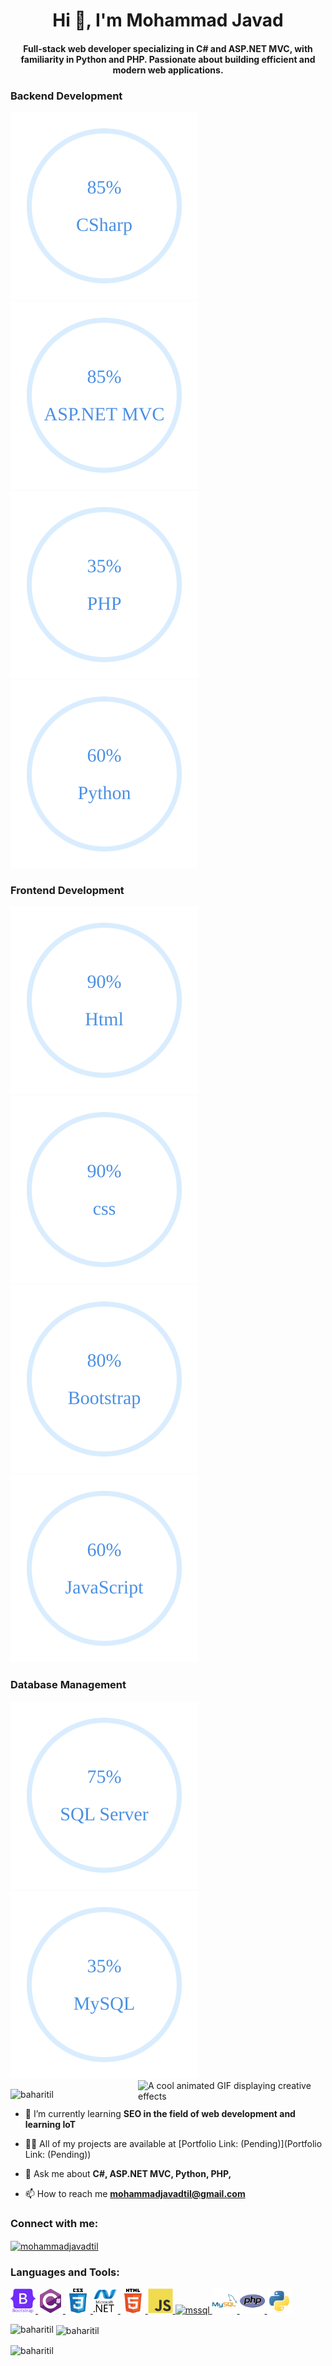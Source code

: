 <h1 align="center">Hi 👋, I'm Mohammad Javad</h1>
<h4 align="center">Full-stack web developer specializing in C# and ASP.NET MVC, with familiarity in Python and PHP. Passionate about building efficient and modern web applications.</h4>

### Backend Development

![CSharp](https://github.com/BahariTil/BahariTil/blob/main/CSharp.svg)
![ASP_NET_MVC](https://github.com/BahariTil/BahariTil/blob/main/ASP_NET_MVC.svg)
![php](https://github.com/BahariTil/BahariTil/blob/main/PHP.svg)
![python](https://github.com/BahariTil/BahariTil/blob/main/Python.svg)

### Frontend Development

![html](https://github.com/BahariTil/BahariTil/blob/main/Html.svg)
![css](https://github.com/BahariTil/BahariTil/blob/main/css.svg)
![bootstrap](https://github.com/BahariTil/BahariTil/blob/main/Bootstrap.svg)
![JavaScript](https://github.com/BahariTil/BahariTil/blob/main/JavaScript.svg)

### Database Management
![SQL Server](https://github.com/BahariTil/BahariTil/blob/main/SQL_Server.svg)
![MySQL](https://github.com/BahariTil/BahariTil/blob/main/MySQL.svg)
<img 
    src="https://i.pinimg.com/originals/81/17/8b/81178b47a8598f0c81c4799f2cdd4057.gif" alt="A cool animated GIF displaying creative effects"  width="300" align="right">
<p align="left"> <img src="https://komarev.com/ghpvc/?username=baharitil&label=Profile%20views&color=0e75b6&style=flat" alt="baharitil" /> </p>

- 🌱 I’m currently learning **SEO in the field of web development and learning IoT**

- 👨‍💻 All of my projects are available at [Portfolio Link: (Pending)](Portfolio Link: (Pending))

- 💬 Ask me about **C#, ASP.NET MVC, Python, PHP,**

- 📫 How to reach me **mohammadjavadtil@gmail.com**

<h3 align="left">Connect with me:</h3>
<p align="left">
<a href="https://instagram.com/mohammadjavadtil" target="blank"><img align="center" src="https://raw.githubusercontent.com/rahuldkjain/github-profile-readme-generator/master/src/images/icons/Social/instagram.svg" alt="mohammadjavadtil" height="30" width="40" /></a>
</p>



<h3 align="left">Languages and Tools:</h3>
<p align="left"> <a href="https://getbootstrap.com" target="_blank" rel="noreferrer"> <img src="https://raw.githubusercontent.com/devicons/devicon/master/icons/bootstrap/bootstrap-plain-wordmark.svg" alt="bootstrap" width="40" height="40"/> </a> <a href="https://www.w3schools.com/cs/" target="_blank" rel="noreferrer"> <img src="https://raw.githubusercontent.com/devicons/devicon/master/icons/csharp/csharp-original.svg" alt="csharp" width="40" height="40"/> </a> <a href="https://www.w3schools.com/css/" target="_blank" rel="noreferrer"> <img src="https://raw.githubusercontent.com/devicons/devicon/master/icons/css3/css3-original-wordmark.svg" alt="css3" width="40" height="40"/> </a> <a href="https://dotnet.microsoft.com/" target="_blank" rel="noreferrer"> <img src="https://raw.githubusercontent.com/devicons/devicon/master/icons/dot-net/dot-net-original-wordmark.svg" alt="dotnet" width="40" height="40"/> </a> <a href="https://www.w3.org/html/" target="_blank" rel="noreferrer"> <img src="https://raw.githubusercontent.com/devicons/devicon/master/icons/html5/html5-original-wordmark.svg" alt="html5" width="40" height="40"/> </a> <a href="https://developer.mozilla.org/en-US/docs/Web/JavaScript" target="_blank" rel="noreferrer"> <img src="https://raw.githubusercontent.com/devicons/devicon/master/icons/javascript/javascript-original.svg" alt="javascript" width="40" height="40"/> </a> <a href="https://www.microsoft.com/en-us/sql-server" target="_blank" rel="noreferrer"> <img src="https://www.svgrepo.com/show/303229/microsoft-sql-server-logo.svg" alt="mssql" width="40" height="40"/> </a> <a href="https://www.mysql.com/" target="_blank" rel="noreferrer"> <img src="https://raw.githubusercontent.com/devicons/devicon/master/icons/mysql/mysql-original-wordmark.svg" alt="mysql" width="40" height="40"/> </a> <a href="https://www.php.net" target="_blank" rel="noreferrer"> <img src="https://raw.githubusercontent.com/devicons/devicon/master/icons/php/php-original.svg" alt="php" width="40" height="40"/> </a> <a href="https://www.python.org" target="_blank" rel="noreferrer"> <img src="https://raw.githubusercontent.com/devicons/devicon/master/icons/python/python-original.svg" alt="python" width="40" height="40"/> </a> </p>

<p><img align="left" src="https://github-readme-stats.vercel.app/api/top-langs?username=baharitil&show_icons=true&locale=en&layout=compact" alt="baharitil" /></p>

<p>&nbsp;<img align="center" src="https://github-readme-stats.vercel.app/api?username=baharitil&show_icons=true&locale=en" alt="baharitil" /></p>

<p><img align="center" src="https://github-readme-streak-stats.herokuapp.com/?user=baharitil&" alt="baharitil" /></p>
